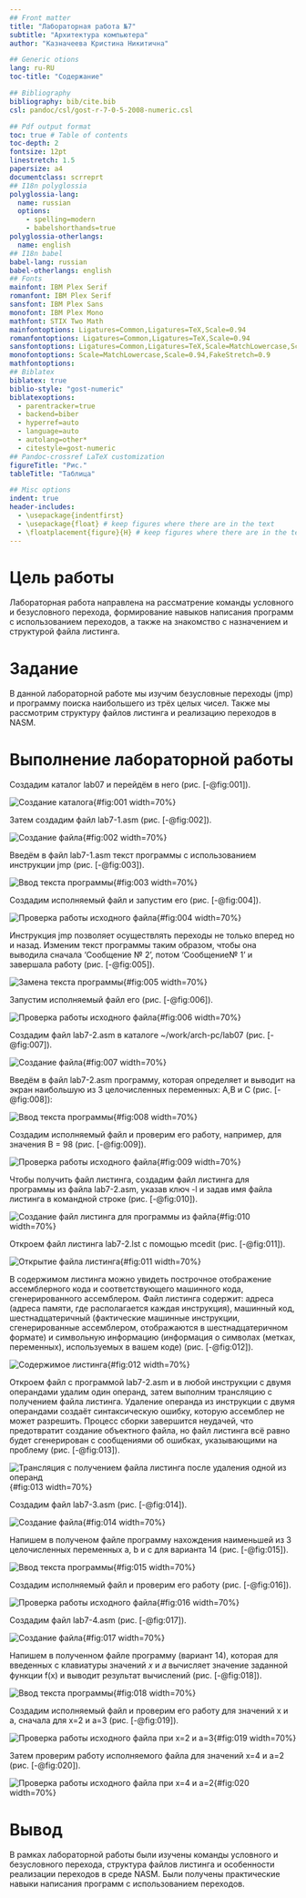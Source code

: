 ```yaml
---
## Front matter
title: "Лабораторная работа №7"
subtitle: "Архитектура компьютера"
author: "Казначеева Кристина Никитична"

## Generic otions
lang: ru-RU
toc-title: "Содержание"

## Bibliography
bibliography: bib/cite.bib
csl: pandoc/csl/gost-r-7-0-5-2008-numeric.csl

## Pdf output format
toc: true # Table of contents
toc-depth: 2
fontsize: 12pt
linestretch: 1.5
papersize: a4
documentclass: scrreprt
## I18n polyglossia
polyglossia-lang:
  name: russian
  options:
	- spelling=modern
	- babelshorthands=true
polyglossia-otherlangs:
  name: english
## I18n babel
babel-lang: russian
babel-otherlangs: english
## Fonts
mainfont: IBM Plex Serif
romanfont: IBM Plex Serif
sansfont: IBM Plex Sans
monofont: IBM Plex Mono
mathfont: STIX Two Math
mainfontoptions: Ligatures=Common,Ligatures=TeX,Scale=0.94
romanfontoptions: Ligatures=Common,Ligatures=TeX,Scale=0.94
sansfontoptions: Ligatures=Common,Ligatures=TeX,Scale=MatchLowercase,Scale=0.94
monofontoptions: Scale=MatchLowercase,Scale=0.94,FakeStretch=0.9
mathfontoptions:
## Biblatex
biblatex: true
biblio-style: "gost-numeric"
biblatexoptions:
  - parentracker=true
  - backend=biber
  - hyperref=auto
  - language=auto
  - autolang=other*
  - citestyle=gost-numeric
## Pandoc-crossref LaTeX customization
figureTitle: "Рис."
tableTitle: "Таблица"

## Misc options
indent: true
header-includes:
  - \usepackage{indentfirst}
  - \usepackage{float} # keep figures where there are in the text
  - \floatplacement{figure}{H} # keep figures where there are in the text
---
```


# Цель работы

Лабораторная работа направлена на рассматрение команды условного и безусловного перехода, формирование навыков написания программ с использованием переходов, а также на знакомство с назначением и структурой файла листинга.

# Задание

В данной лабораторной работе мы изучим безусловные переходы (jmp) и программу поиска наибольшего из трёх целых чисел. Также мы рассмотрим структуру файлов листинга и реализацию переходов в NASM.

# Выполнение лабораторной работы

Создадим каталог lab07 и перейдём в него (рис. [-@fig:001]).

![Создание каталога](image/001.png){#fig:001 width=70%}
	
Затем создадим файл lab7-1.asm (рис. [-@fig:002]).

![Создание файла](image/002.png){#fig:002 width=70%}

Введём в файл lab7-1.asm текст программы с использованием инструкции jmp (рис. [-@fig:003]).

![Ввод текста программы](image/003.png){#fig:003 width=70%}

Создадим исполняемый файл и запустим его (рис. [-@fig:004]).
	
![Проверка работы исходного файла](image/004.png){#fig:004 width=70%}

Инструкция jmp позволяет осуществлять переходы не только вперед но и назад. Изменим текст программы таким образом, чтобы она выводила сначала ‘Сообщение № 2’, потом ‘Сообщение№ 1’ и завершала работу (рис. [-@fig:005]).

![Замена текста программы](image/005.png){#fig:005 width=70%}

Запустим исполняемый файл его (рис. [-@fig:006]).

![Проверка работы исходного файла](image/006.png){#fig:006 width=70%}

Создадим файл lab7-2.asm в каталоге ~/work/arch-pc/lab07 (рис. [-@fig:007]).

![Создание файла](image/007.png){#fig:007 width=70%}

Введём в файл lab7-2.asm программу, которая определяет и выводит на экран наибольшую из 3 целочисленных переменных: A,B и C (рис. [-@fig:008]):

![Ввод текста программы](image/008.png){#fig:008 width=70%}

Создадим исполняемый файл и проверим его работу, например, для значения B = 98 (рис. [-@fig:009]).

![Проверка работы исходного файла](image/009.png){#fig:009 width=70%}

Чтобы получить файл листинга, создадим файл листинга для программы из файла lab7-2.asm, указав ключ -l и задав имя файла листинга в командной строке (рис. [-@fig:010]).

![Создание файл листинга для программы из файла](image/010.png){#fig:010 width=70%}

Откроем файл листинга lab7-2.lst с помощью mcedit (рис. [-@fig:011]).

![Открытие файла листинга](image/011.png){#fig:011 width=70%}

В содержимом листинга можно увидеть построчное отображение ассемблерного кода и соответствующего машинного кода, сгенерированного ассемблером. Файл листинга содержит: адреса (адреса памяти, где располагается каждая инструкция), машинный код, шестнадцатеричный (фактические машинные инструкции, сгенерированные ассемблером, отображаются в шестнадцатеричном формате) и символьную информацию (информация о символах (метках, переменных), используемых в вашем коде) (рис. [-@fig:012]).

![Содержимое листинга](image/012.png){#fig:012 width=70%}

Откроем файл с программой lab7-2.asm и в любой инструкции с двумя операндами
удалим один операнд, затем выполним трансляцию с получением файла листинга.
Удаление операнда из инструкции с двумя операндами создаёт синтаксическую ошибку, которую ассемблер не может разрешить. Процесс сборки завершится неудачей, что предотвратит создание объектного файла, но файл листинга всё равно будет сгенерирован с сообщениями об ошибках, указывающими на проблему (рис. [-@fig:013]).

![Трансляция с получением файла листинга после удаления одной из операнд](image/013.png){#fig:013 width=70%}

Создадим файл lab7-3.asm (рис. [-@fig:014]).

![Создание файла](image/014.png){#fig:014 width=70%}

Напишем в полученом файле программу нахождения наименьшей из 3 целочисленных переменных a, b и c для варианта 14 (рис. [-@fig:015]).

![Ввод текста программы](image/015.png){#fig:015 width=70%} 

Cоздадим исполняемый файл и проверим его работу (рис. [-@fig:016]).

![Проверка работы исходного файла](image/016.png){#fig:016 width=70%} 

Создадим файл lab7-4.asm (рис. [-@fig:017]).

![Создание файла](image/017.png){#fig:017 width=70%}

Напишем в полученном файле программу (вариант 14), которая для введенных с клавиатуры значений 𝑥 и 𝑎 вычисляет значение заданной функции f(x) и выводит результат вычислений (рис. [-@fig:018]).

![Ввод текста программы](image/018.png){#fig:018 width=70%} 

Создадим исполняемый файл и проверим его работу для значений x и a, сначала для x=2 и a=3 (рис. [-@fig:019]).

![Проверка работы исходного файла при x=2 и a=3](image/019.png){#fig:019 width=70%}

Затем проверим работу исполняемого файла для значений x=4 и a=2 (рис. [-@fig:020]).

![Проверка работы исходного файла при x=4 и a=2](image/020.png){#fig:020 width=70%}

# Вывод

В рамках лабораторной работы были изучены команды условного и безусловного перехода, структура файлов листинга и особенности реализации переходов в среде NASM. Были получены практические навыки написания программ с использованием переходов.
